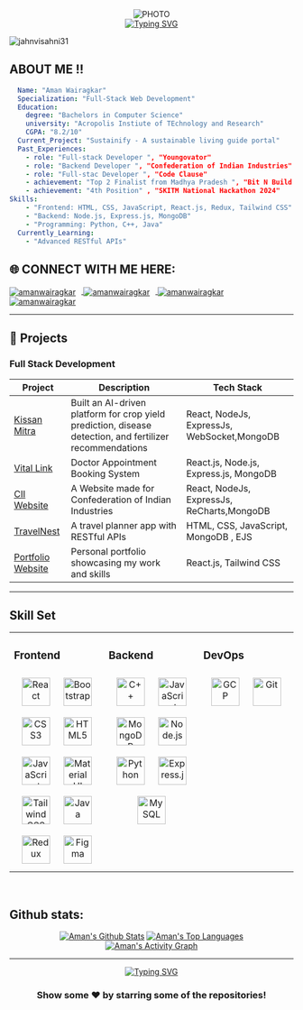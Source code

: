 <div align="center">
  <img src="https://media.giphy.com/media/L1R1tvI9svkIWwpVYr/giphy.gif" alt="PHOTO" />
  <br>
  <a href="https://git.io/typing-svg">
    <img src="https://readme-typing-svg.herokuapp.com?font=Sedan+SC&weight=500&duration=5000&pause=700&color=02F769&background=15151500&center=true&vCenter=true&random=false&width=435&lines=Hello!+I'm+Aman+Wairagkar;Aspiring+Software+Engineer;%26+a+AI/ML+enthusiast+" alt="Typing SVG"/></a>

</div>

<p align="left"> <img src="https://komarev.com/ghpvc/?username=amanw-25&label=Profile%20views&color=0e75b6&style=flat" alt="jahnvisahni31" /> </p>

## ABOUT ME !! 

```yaml
  Name: "Aman Wairagkar"
  Specialization: "Full-Stack Web Development"
  Education:
    degree: "Bachelors in Computer Science"
    university: "Acropolis Instiute of TEchnology and Research"
    CGPA: "8.2/10"
  Current_Project: "Sustainify - A sustainable living guide portal"
  Past_Experiences:
    - role: "Full-stack Developer ", "Youngovator"
    - role: "Backend Developer ", "Confederation of Indian Industries"
    - role: "Full-stac Developer ", "Code Clause"
    - achievement: "Top 2 Finalist from Madhya Pradesh ", "Bit N Build International Hackathon 2024"
    - achievement: "4th Position" , "SKITM National Hackathon 2024"
Skills:
    - "Frontend: HTML, CSS, JavaScript, React.js, Redux, Tailwind CSS"
    - "Backend: Node.js, Express.js, MongoDB"
    - "Programming: Python, C++, Java"
  Currently_Learning:
    - "Advanced RESTful APIs"
```

## 🌐 CONNECT WITH ME HERE:
<p align="left">
  <a href="https://aportfolio-25.vercel.app/" target="_blank" rel="noopener noreferrer">
    <img align="center" src="https://img.shields.io/badge/Portfolio-%23000000.svg?style=for-the-badge&logo=firefox&logoColor=#FF7139" alt="amanwairagkar" style="margin-right: 10px;" />
  </a>
  <a href="https://www.linkedin.com/in/amanwairagkar/" target="_blank" rel="noopener noreferrer">
    <img align="center" src="https://img.shields.io/badge/LinkedIn-0077B5?style=for-the-badge&logo=linkedin&logoColor=white" alt="amanwairagkar" style="margin-right: 10px;" />
  </a>
  <a href="https://leetcode.com/u/amanw-25/" target="_blank" rel="noopener noreferrer">
    <img align="center" src="https://img.shields.io/badge/-LeetCode-FFA116?style=for-the-badge&logo=LeetCode&logoColor=black" alt="amanwairagkar" style="margin-right: 10px;" />
  </a>
  <a href="https://www.geeksforgeeks.org/user/amanwaibl7j/" target="_blank" rel="noopener noreferrer">
    <img align="center" src="https://img.shields.io/badge/GeeksforGeeks-gray?style=for-the-badge&logo=geeksforgeeks&logoColor=35914c" alt="amanwairagkar" style="margin-right: 10px;" />
  </a>
</p>



---

## 🚀 Projects

### Full Stack Development
| Project         | Description                                         | Tech Stack               |
|-----------------|-----------------------------------------------------|--------------------------|
| [Kissan Mitra](https://github.com/Amanw-25/Kissan-Mitra) | Built an AI-driven platform for crop yield prediction, disease detection, and fertilizer recommendations   | React, NodeJs, ExpressJs, WebSocket,MongoDB          |
| [Vital Link ](https://vitals-link.vercel.app/) | Doctor Appointment Booking System | React.js, Node.js, Express.js, MongoDB |
| [CII Website](https://cii-delta.vercel.app/) | A Website made for Confederation of Indian Industries            | React, NodeJs, ExpressJs, ReCharts,MongoDB         |
| [TravelNest](https://travel-plan-jqt4.onrender.com/listings) | A travel planner app with RESTful APIs             | HTML, CSS, JavaScript, MongoDB , EJS        |
| [Portfolio Website](https://aportfolio-25.vercel.app/) | Personal portfolio showcasing my work and skills   | React.js, Tailwind CSS                  |

---

## Skill Set  
<table><tr><td valign="top" width="33%">



### Frontend  
<div align="center">  
<a href="https://reactjs.org/" target="_blank"><img style="margin: 10px" src="https://profilinator.rishav.dev/skills-assets/react-original-wordmark.svg" alt="React" height="50" /></a>  
<a href="https://getbootstrap.com/docs/3.4/javascript/" target="_blank"><img style="margin: 10px" src="https://profilinator.rishav.dev/skills-assets/bootstrap-plain.svg" alt="Bootstrap" height="50" /></a>  
<a href="https://www.w3schools.com/css/" target="_blank"><img style="margin: 10px" src="https://profilinator.rishav.dev/skills-assets/css3-original-wordmark.svg" alt="CSS3" height="50" /></a>  
<a href="https://en.wikipedia.org/wiki/HTML5" target="_blank"><img style="margin: 10px" src="https://profilinator.rishav.dev/skills-assets/html5-original-wordmark.svg" alt="HTML5" height="50" /></a>  
<a href="https://www.javascript.com/" target="_blank"><img style="margin: 10px" src="https://profilinator.rishav.dev/skills-assets/javascript-original.svg" alt="JavaScript" height="50" /></a> 
<a href="https://mui.com/" target="_blank"><img style="margin: 10px" src="https://profilinator.rishav.dev/skills-assets/mui.png" alt="Material UI" height="50" /></a>  
<a href="https://www.tailwindcss.com/" target="_blank"><img style="margin: 10px" src="https://profilinator.rishav.dev/skills-assets/tailwindcss.svg" alt="Tailwind CSS" height="50" /></a>  
<a href="https://www.java.com/" target="_blank"><img style="margin: 10px" src="https://profilinator.rishav.dev/skills-assets/java-original-wordmark.svg" alt="Java" height="50" /></a>  
<a href="https://redux.js.org/" target="_blank"><img style="margin: 10px" src="https://profilinator.rishav.dev/skills-assets/redux-original.svg" alt="Redux" height="50" /></a>  
<a href="https://www.figma.com/" target="_blank"><img style="margin: 10px" src="https://profilinator.rishav.dev/skills-assets/figma-icon.svg" alt="Figma" height="50" /></a>  
</div>

</td><td valign="top" width="33%">



### Backend  
<div align="center">  
<a href="https://www.cplusplus.com/" target="_blank"><img style="margin: 10px" src="https://profilinator.rishav.dev/skills-assets/cplusplus-original.svg" alt="C++" height="50" /></a>  
<a href="https://www.javascript.com/" target="_blank"><img style="margin: 10px" src="https://profilinator.rishav.dev/skills-assets/javascript-original.svg" alt="JavaScript" height="50" /></a>  
<a href="https://www.mongodb.com/" target="_blank"><img style="margin: 10px" src="https://profilinator.rishav.dev/skills-assets/mongodb-original-wordmark.svg" alt="MongoDB" height="50" /></a>  
<a href="https://nodejs.org/" target="_blank"><img style="margin: 10px" src="https://profilinator.rishav.dev/skills-assets/nodejs-original-wordmark.svg" alt="Node.js" height="50" /></a>  
<a href="https://www.python.org/" target="_blank"><img style="margin: 10px" src="https://profilinator.rishav.dev/skills-assets/python-original.svg" alt="Python" height="50" /></a>  
<a href="https://expressjs.com/" target="_blank"><img style="margin: 10px" src="https://profilinator.rishav.dev/skills-assets/express-original-wordmark.svg" alt="Express.js" height="50" /></a>  
<a href="https://www.mysql.com/" target="_blank"><img style="margin: 10px" src="https://profilinator.rishav.dev/skills-assets/mysql-original-wordmark.svg" alt="MySQL" height="50" /></a>  

</div>

</td><td valign="top" width="33%">



### DevOps  
<div align="center">  
<a href="https://cloud.google.com/" target="_blank"><img style="margin: 10px" src="https://profilinator.rishav.dev/skills-assets/google_cloud-icon.svg" alt="GCP" height="50" /></a>  
<a href="https://github.com/" target="_blank"><img style="margin: 10px" src="https://profilinator.rishav.dev/skills-assets/git-scm-icon.svg" alt="Git" height="50" /></a>  
</div>

</td></tr></table>  

<br/>  

## Github stats:
<div align="center">
  <a href="https://github.com/amanw-25/github-readme-stats"><img alt="Aman's Github Stats" src="https://github-readme-stats.vercel.app/api?username=amanw-25&show_icons=true&count_private=true&theme=react&hide_border=true&bg_color=0D1117" /></a>
  <a href="https://github.com/amanw-25/github-readme-stats"><img alt="Aman's Top Languages" src="https://github-readme-stats.vercel.app/api/top-langs/?username=amanw-25&langs_count=8&count_private=true&layout=compact&theme=react&hide_border=true&bg_color=0D1117" /></a>
  <br/>
  <a href="https://github.com/amanw-25">
    <img alt="Aman's Activity Graph" src="https://github-readme-activity-graph.vercel.app/graph?username=amanw-25&theme=react-dark" />
  </a>
</div>

---

<div align="center">
   <a href="https://git.io/typing-svg">
      <img src="https://readme-typing-svg.demolab.com?font=Sedan+SC&weight=500&size=30&pause=1000&color=F63024&background=6883FF00&center=true&vCenter=true&random=false&width=435&lines=Thanks+For+Visiting+!" alt="Typing SVG" />
   </a>
   <h3>Show some ❤️ by starring some of the repositories!</h3>
</div>
